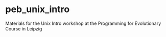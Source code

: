# peb_unix_intro
Materials for the Unix Intro workshop at the Programming for Evolutionary Course in Leipzig
